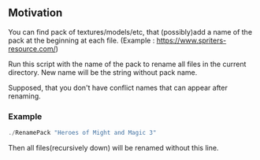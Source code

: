## Motivation
You can find pack of textures/models/etc,
that (possibly)add a name of the pack at the beginning at each file.
(Example : https://www.spriters-resource.com/)

Run this script with the name of the pack to rename all files in the current directory.
New name will be the string without pack name.

Supposed, that you don't have conflict names that can appear after renaming.

### Example
``` cpp
./RenamePack "Heroes of Might and Magic 3"
```

Then all files(recursively down) will be renamed without this line.

